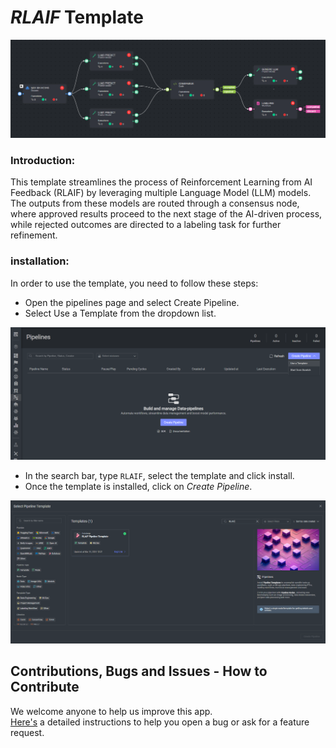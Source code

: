# *RLAIF* Template

<img src="../assets/rlaif pipeline.png" alt="Image of the pipeline">

### Introduction:

This template streamlines the process of Reinforcement Learning from AI Feedback (RLAIF) by leveraging multiple Language 
Model (LLM) models. The outputs from these models are routed through a consensus node, where approved results proceed 
to the next stage of the AI-driven process, while rejected outcomes are directed to a labeling task for further 
refinement.

### installation:

In order to use the template, you need to follow these steps:

* Open the pipelines page and select Create Pipeline.
* Select Use a Template from the dropdown list.

<img src="../assets/pipeline_create.png" alt="Image of the pipeline creation page">

* In the search bar, type `RLAIF`, select the template and click install.
* Once the template is installed, click on *Create Pipeline*.

<img src="../assets/rlaif-create.png" alt="Image of the pipeline">

[//]: # (### Usage:)

[//]: # ()
[//]: # (For the complete documentation of the Active learning pipeline, please refer to)

[//]: # (the [Active Learning Pipeline Documentation]&#40;https://dataloop.ai/docs/active-learning-pipeline&#41;)

## Contributions, Bugs and Issues - How to Contribute

We welcome anyone to help us improve this app.  
[Here's](CONTRIBUTING.md) a detailed instructions to help you open a bug or ask for a feature request.